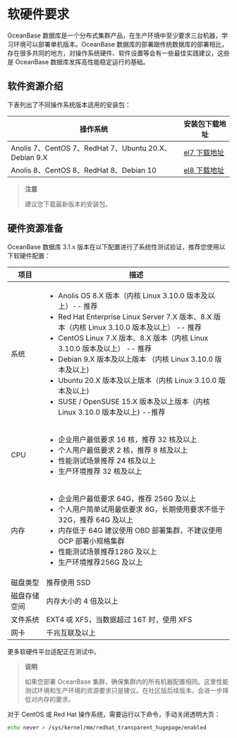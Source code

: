 # 软硬件要求

OceanBase 数据库是一个分布式集群产品，在生产环境中至少要求三台机器，学习环境可以部署单机版本。OceanBase 数据库的部署跟传统数据库的部署相比，存在很多共同的地方，对操作系统硬件、软件设置等会有一些最佳实践建议，这些是 OceanBase 数据库发挥高性能稳定运行的基础。

## 软件资源介绍

下表列出了不同操作系统版本适用的安装包：

|                       操作系统                        |                                            安装包下载地址                                             |
|---------------------------------------------------|------------------------------------------------------------------------------------------------|
| Anolis 7、CentOS 7、RedHat 7、Ubuntu 20.X、Debian 9.X | [el7 下载地址](https://mirrors.aliyun.com/oceanbase/community/stable/el/7/x86_64/) |
| Anolis 8、CentOS 8、RedHat 8、Debian 10              | [el8 下载地址](https://mirrors.aliyun.com/oceanbase/community/stable/el/8/x86_64/) |

> **注意**
>
> 建议您下载最新版本的安装包。

## 硬件资源准备

OceanBase 数据库 3.1.x 版本在以下配置进行了系统性测试验证，推荐您使用以下软硬件配置：

|   项目   |                                                          描述                                                          |
|----------|-----------------------------------------------------------------------------------------------------------------------|
| 系统     |<ul> <li> Anolis OS 8.X 版本（内核 Linux 3.10.0 版本及以上）-- 推荐</li><li>Red Hat Enterprise Linux Server 7.X 版本、8.X 版本（内核 Linux 3.10.0 版本及以上） -- 推荐</li><li>CentOS Linux 7.X 版本、8.X 版本（内核 Linux 3.10.0 版本及以上） -- 推荐</li><li>Debian 9.X 版本及以上版本 （内核 Linux 3.10.0 版本及以上)</li><li>Ubuntu 20.X 版本及以上版本（内核 Linux 3.10.0 版本及以上) </li><li>SUSE / OpenSUSE 15.X 版本及以上版本（内核 Linux 3.10.0 版本及以上) --推荐 </ul>                                                |
| CPU    |<ul><li> 企业用户最低要求 16 核，推荐 32 核及以上 </li> <li>个人用户最低要求 2 核，推荐 8 核及以上</li><li>性能测试场景推荐 24 核及以上<li>生产环境推荐 32 核及以上</ul>                    |
| 内存     | <ul><li> 企业用户最低要求 64G，推荐 256G 及以上 </li><li> 个人用户简单试用最低要求 8G，长期使用要求不低于 32G，推荐 64G 及以上  </li><li>内存低于 64G 建议使用 OBD 部署集群，不建议使用 OCP 部署小规格集群</li><li>性能测试场景推荐128G 及以上<li>生产环境推荐256G 及以上<ul>                                                                                 |
| 磁盘类型   | 推荐使用 SSD                                                                                                           |
| 磁盘存储空间 | 内存大小的 4 倍及以上                                                                                                 |
| 文件系统   | EXT4 戓 XFS，当数据超过 16T 时，使用 XFS                                                                                |
| 网卡     | 千兆互联及以上                                                                                                           |

更多软硬件平台适配正在测试中。

> **说明**
>
> 如果您部署 OceanBase 集群，确保集群内的所有机器配置相同。这里性能测试环境和生产环境的资源要求只是建议。在社区版后续版本，会进一步降低对内存的要求。

对于 CentOS 或 Red Hat 操作系统，需要运行以下命令，手动关闭透明大页：

```bash
echo never > /sys/kernel/mm/redhat_transparent_hugepage/enabled
```
